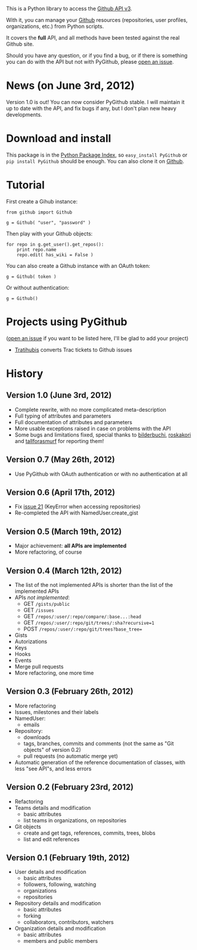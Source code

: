This is a Python library to access the [Github API v3](http://developer.github.com/v3).

With it, you can manage your [Github](http://github.com) resources (repositories, user profiles, organizations, etc.) from Python scripts.

It covers the **full** API, and all methods have been tested against the real Github site.

Should you have any question, or if you find a bug, or if there is something you can do with the API but not with PyGithub, please [open an issue](https://github.com/jacquev6/PyGithub/issues).

News (on June 3rd, 2012)
========================

Version 1.0 is out! You can now consider PyGithub stable. I will maintain it up to date with the API, and fix bugs if any, but I don't plan new heavy developments.

Download and install
====================

This package is in the [Python Package Index](http://pypi.python.org/pypi/PyGithub), so `easy_install PyGithub` or `pip install PyGithub` should be enough.
You can also clone it on [Github](http://github.com/jacquev6/PyGithub).

Tutorial
========

First create a Gihub instance:

    from github import Github

    g = Github( "user", "password" )

Then play with your Github objects:

    for repo in g.get_user().get_repos():
        print repo.name
        repo.edit( has_wiki = False )

You can also create a Github instance with an OAuth token:

    g = Github( token )

Or without authentication:

    g = Github()

Projects using PyGithub
=======================

([open an issue](https://github.com/jacquev6/PyGithub/issues) if you want to be listed here, I'll be glad to add your project)

* [Tratihubis](http://pypi.python.org/pypi/tratihubis/) converts Trac tickets to Github issues

History
=======

Version 1.0 (June 3rd, 2012)
----------------------------

* Complete rewrite, with no more complicated meta-description
* Full typing of attributes and parameters
* Full documentation of attributes and parameters
* More usable exceptions raised in case on problems with the API
* Some bugs and limitations fixed, special thanks to [bilderbuchi](https://github.com/bilderbuchi), [roskakori](https://github.com/roskakori) and [tallforasmurf](https://github.com/tallforasmurf) for reporting them!

Version 0.7 (May 26th, 2012)
----------------------------

* Use PyGithub with OAuth authentication or with no authentication at all

Version 0.6 (April 17th, 2012)
------------------------------

* Fix [issue 21](https://github.com/jacquev6/PyGithub/issues/21) (KeyError when accessing repositories)
* Re-completed the API with NamedUser.create_gist


Version 0.5 (March 19th, 2012)
------------------------------

* Major achievement: **all APIs are implemented**
* More refactoring, of course

Version 0.4 (March 12th, 2012)
------------------------------

* The list of the not implemented APIs is shorter than the list of the implemented APIs
* APIs *not implemented*:
    * GET `/gists/public`
    * GET `/issues`
    * GET `/repos/:user/:repo/compare/:base...:head`
    * GET `/repos/:user/:repo/git/trees/:sha?recursive=1`
    * POST `/repos/:user/:repo/git/trees?base_tree=`
* Gists
* Autorizations
* Keys
* Hooks
* Events
* Merge pull requests
* More refactoring, one more time

Version 0.3 (February 26th, 2012)
---------------------------------

* More refactoring
* Issues, milestones and their labels
* NamedUser:
    * emails
* Repository:
    * downloads
    * tags, branches, commits and comments (not the same as "Git objects" of version 0.2)
    * pull requests (no automatic merge yet)
* Automatic generation of the reference documentation of classes, with less "see API"s, and less errors

Version 0.2 (February 23rd, 2012)
---------------------------------

* Refactoring
* Teams details and modification
    * basic attributes
    * list teams in organizations, on repositories
* Git objects
    * create and get tags, references, commits, trees, blobs
    * list and edit references

Version 0.1 (February 19th, 2012)
---------------------------------

* User details and modification
    * basic attributes
    * followers, following, watching
    * organizations
    * repositories
* Repository details and modification
    * basic attributes
    * forking
    * collaborators, contributors, watchers
* Organization details and modification
    * basic attributes
    * members and public members
